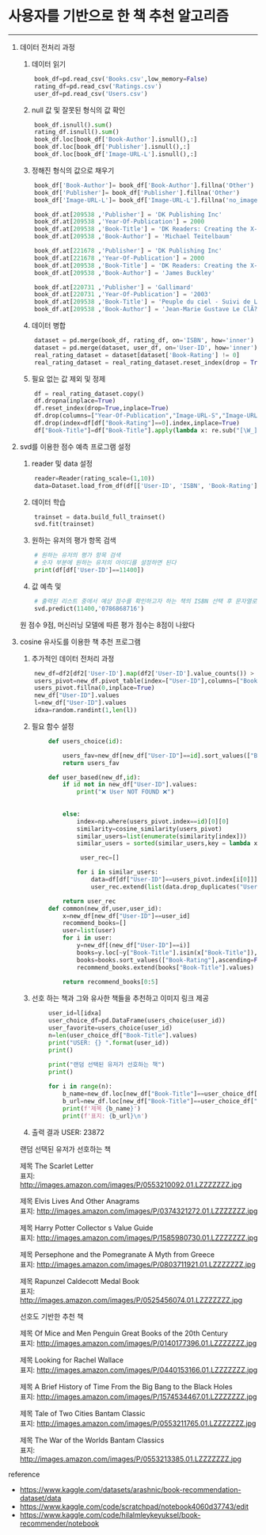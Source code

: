 # 사용자를 기반으로 한 책 추천 알고리즘
---

1. 데이터 전처리 과정
    1. 데이터 읽기
    ``` python
        book_df=pd.read_csv('Books.csv',low_memory=False)
        rating_df=pd.read_csv('Ratings.csv')
        user_df=pd.read_csv('Users.csv')
    ```
    
    2. null 값 및 잘못된 형식의 값 확인
    ``` python
        book_df.isnull().sum()
        rating_df.isnull().sum()
        book_df.loc[book_df['Book-Author'].isnull(),:]
        book_df.loc[book_df['Publisher'].isnull(),:]
        book_df.loc[book_df['Image-URL-L'].isnull(),:]
    ```
    3. 정해진 형식의 값으로 채우기
    ``` python
        book_df['Book-Author']= book_df['Book-Author'].fillna('Other')
        book_df['Publisher']= book_df['Publisher'].fillna('Other')
        book_df['Image-URL-L']= book_df['Image-URL-L'].fillna('no_image.jpg')

        book_df.at[209538 ,'Publisher'] = 'DK Publishing Inc'
        book_df.at[209538 ,'Year-Of-Publication'] = 2000
        book_df.at[209538 ,'Book-Title'] = 'DK Readers: Creating the X-Men, How It All Began (Level 4: Proficient Readers)'
        book_df.at[209538 ,'Book-Author'] = 'Michael Teitelbaum'

        book_df.at[221678 ,'Publisher'] = 'DK Publishing Inc'
        book_df.at[221678 ,'Year-Of-Publication'] = 2000
        book_df.at[209538 ,'Book-Title'] = 'DK Readers: Creating the X-Men, How Comic book_df Come to Life (Level 4: Proficient Readers)'
        book_df.at[209538 ,'Book-Author'] = 'James Buckley'

        book_df.at[220731 ,'Publisher'] = 'Gallimard'
        book_df.at[220731 ,'Year-Of-Publication'] = '2003'
        book_df.at[209538 ,'Book-Title'] = 'Peuple du ciel - Suivi de Les bergers '
        book_df.at[209538 ,'Book-Author'] = 'Jean-Marie Gustave Le ClÃ?Â©zio'
    ```

    4. 데이터 병합
    ``` python
        dataset = pd.merge(book_df, rating_df, on='ISBN', how='inner')
        dataset = pd.merge(dataset, user_df, on='User-ID', how='inner')
        real_rating_dataset = dataset[dataset['Book-Rating'] != 0]
        real_rating_dataset = real_rating_dataset.reset_index(drop = True)
    ```

    5. 필요 없는 값 제외 및 정제
    ``` python
        df = real_rating_dataset.copy()
        df.dropna(inplace=True)
        df.reset_index(drop=True,inplace=True)
        df.drop(columns=["Year-Of-Publication","Image-URL-S","Image-URL-M"],axis=1,inplace=True)
        df.drop(index=df[df["Book-Rating"]==0].index,inplace=True)
        df["Book-Title"]=df["Book-Title"].apply(lambda x: re.sub("[\W_]+"," ",x).strip())
    ```
              
2. svd를 이용한 점수 예측 프로그램 설정
    1. reader 및 data 설정
    ``` python
        reader=Reader(rating_scale=(1,10))
        data=Dataset.load_from_df(df[['User-ID', 'ISBN', 'Book-Rating']], reader=reader)
    ```
    2. 데이터 학습
    ``` python
        trainset = data.build_full_trainset()
        svd.fit(trainset)
    ```
    3. 원하는 유저의 평가 항목 검색
    ```python
        # 원하는 유저의 평가 항목 검색
        # 숫자 부분에 원하는 유저의 아이디를 설정하면 된다
        print(df[df['User-ID']==11400])
    ```

    4. 값 예측 및
    ``` python
        # 출력된 리스트 중에서 예상 점수를 확인하고자 하는 책의 ISBN 선택 후 문자열로 삽입
        svd.predict(11400,'0786868716')    
    ```
    원 점수 9점, 머신러닝 모델에 따른 평가 점수는 8점이 나왔다

3. cosine 유사도를 이용한 책 추천 프로그램
    1. 추가적인 데이터 전처리 과정
    ```python
        new_df=df2[df2['User-ID'].map(df2['User-ID'].value_counts()) > 200]  # Drop users who vote less than 200 times.
        users_pivot=new_df.pivot_table(index=["User-ID"],columns=["Book-Title"],values="Book-Rating")
        users_pivot.fillna(0,inplace=True)
        new_df["User-ID"].values
        l=new_df["User-ID"].values
        idxa=random.randint(1,len(l))
    ```

    2. 필요 함수 설정
    ```python
            def users_choice(id):
    
                users_fav=new_df[new_df["User-ID"]==id].sort_values(["Book-Rating"],ascending=False)[0:5]
                return users_fav

            def user_based(new_df,id):
                if id not in new_df["User-ID"].values:
                    print("❌ User NOT FOUND ❌")
        
        
                else:
                    index=np.where(users_pivot.index==id)[0][0]
                    similarity=cosine_similarity(users_pivot)
                    similar_users=list(enumerate(similarity[index]))
                    similar_users = sorted(similar_users,key = lambda x:x[1],reverse=True)[0:5]
    
                     user_rec=[]
    
                    for i in similar_users:
                        data=df[df["User-ID"]==users_pivot.index[i[0]]]
                        user_rec.extend(list(data.drop_duplicates("User-ID")["User-ID"].values))

                return user_rec
            def common(new_df,user,user_id):
                x=new_df[new_df["User-ID"]==user_id]
                recommend_books=[]
                user=list(user)
                for i in user:
                    y=new_df[(new_df["User-ID"]==i)]
                    books=y.loc[~y["Book-Title"].isin(x["Book-Title"]),:]
                    books=books.sort_values(["Book-Rating"],ascending=False)[0:5]
                    recommend_books.extend(books["Book-Title"].values)
            
                return recommend_books[0:5]
    ```

    3. 선호 하는 책과 그와 유사한 책들을 추천하고 이미지 링크 제공
    ```python
            user_id=l[idxa]
            user_choice_df=pd.DataFrame(users_choice(user_id))
            user_favorite=users_choice(user_id)
            n=len(user_choice_df["Book-Title"].values)
            print("USER: {} ".format(user_id))
            print()
                
            print("랜덤 선택된 유저가 선호하는 책")
            print()

            for i in range(n):
                b_name=new_df.loc[new_df["Book-Title"]==user_choice_df["Book-Title"].tolist()[i],"Book-Title"][:1].values[0]
                b_url=new_df.loc[new_df["Book-Title"]==user_choice_df["Book-Title"].tolist()[i],"Image-URL-L"][:1].values[0]
                print(f'제목 {b_name}')
                print(f'표지: {b_url}\n')
    ```
    4. 출력 결과
    USER: 23872 

    랜덤 선택된 유저가 선호하는 책

    제목 The Scarlet Letter  
    표지: http://images.amazon.com/images/P/0553210092.01.LZZZZZZZ.jpg

    제목 Elvis Lives And Other Anagrams  
    표지: http://images.amazon.com/images/P/0374321272.01.LZZZZZZZ.jpg

    제목 Harry Potter Collector s Value Guide  
    표지: http://images.amazon.com/images/P/1585980730.01.LZZZZZZZ.jpg

    제목 Persephone and the Pomegranate A Myth from Greece  
    표지: http://images.amazon.com/images/P/0803711921.01.LZZZZZZZ.jpg

    제목 Rapunzel Caldecott Medal Book  
    표지: http://images.amazon.com/images/P/0525456074.01.LZZZZZZZ.jpg




    선호도 기반한 추천 책

    제목 Of Mice and Men Penguin Great Books of the 20th Century  
    표지: http://images.amazon.com/images/P/0140177396.01.LZZZZZZZ.jpg

    제목 Looking for Rachel Wallace  
    표지: http://images.amazon.com/images/P/0440153166.01.LZZZZZZZ.jpg

    제목 A Brief History of Time From the Big Bang to the Black Holes  
    표지: http://images.amazon.com/images/P/1574534467.01.LZZZZZZZ.jpg

    제목 Tale of Two Cities Bantam Classic  
    표지: http://images.amazon.com/images/P/0553211765.01.LZZZZZZZ.jpg

    제목 The War of the Worlds Bantam Classics  
    표지: http://images.amazon.com/images/P/0553213385.01.LZZZZZZZ.jpg



reference
- <https://www.kaggle.com/datasets/arashnic/book-recommendation-dataset/data>
- <https://www.kaggle.com/code/scratchpad/notebook4060d37743/edit>
- <https://www.kaggle.com/code/hilalmleykeyuksel/book-recommender/notebook>